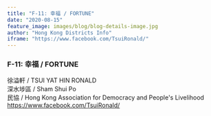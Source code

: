 ```yaml
---
title: "F-11: 幸福 / FORTUNE"
date: "2020-08-15"
feature_image: images/blog/blog-details-image.jpg
author: "Hong Kong Districts Info"
iframe: "https://www.facebook.com/TsuiRonald/"
---
```


### F-11: 幸福 / FORTUNE  
徐溢軒 / TSUI YAT HIN RONALD  
深水埗區 / Sham Shui Po  
民協 / Hong Kong Association for Democracy and People's Livelihood  
https://www.facebook.com/TsuiRonald/
